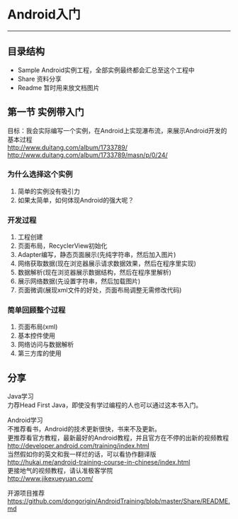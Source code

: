 # Android入门
---
## 目录结构
- Sample Android实例工程，全部实例最终都会汇总至这个工程中
- Share 资料分享
- Readme 暂时用来放文档图片

## 第一节 实例带入门
目标：我会实际编写一个实例，在Android上实现瀑布流，来展示Android开发的基本过程  
http://www.duitang.com/album/1733789/  
http://www.duitang.com/album/1733789/masn/p/0/24/  

### 为什么选择这个实例  
1. 简单的实例没有吸引力
2. 如果太简单，如何体现Android的强大呢？

### 开发过程  
1. 工程创建
2. 页面布局，RecyclerView初始化
3. Adapter编写，静态页面展示(先纯字符串，然后加入图片)
4. 网络获取数据(现在浏览器展示请求数据效果，然后在程序里实现)
5. 数据解析(现在浏览器展示数据结构，然后在程序里解析)
6. 展示网络数据(先设置字符串，然后加载图片)
7. 页面微调(展现xml文件的好处，页面布局调整无需修改代码)

### 简单回顾整个过程
1. 页面布局(xml)
2. 基本控件使用
3. 网络访问与数据解析
4. 第三方库的使用


## 分享
Java学习  
力荐Head First Java，即使没有学过编程的人也可以通过这本书入门。 

Android学习  
不推荐看书，Android的技术更新很快，书来不及更新。  
更推荐看官方教程，最新最好的Android教程，并且官方在不停的出新的视频教程  
http://developer.android.com/training/index.html  
当然假如你的英文和我一样烂的话，可以看协作翻译版  
http://hukai.me/android-training-course-in-chinese/index.html  
更接地气的视频教程，请认准极客学院  
http://www.jikexueyuan.com/  

开源项目推荐  
https://github.com/dongorigin/AndroidTraining/blob/master/Share/README.md  
